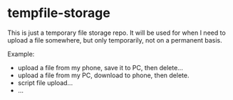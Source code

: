 # tempfile-storage
This is just a temporary file storage repo.
It will be used for when I need to upload a file somewhere,
but only temporarily, not on a permanent basis.

Example: 
- upload a file from my phone, save it to PC, then delete...
- upload a file from my PC, download to phone, then delete.
- script file upload...
- ...
